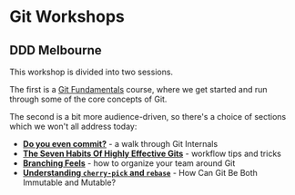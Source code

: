 # Git Workshops
## DDD Melbourne

This workshop is divided into two sessions.

The first is a [Git Fundamentals](https://github.com/shiftkey/talks/blob/master/DDDMelb/git-fundamentals.md)
course, where we get started and run through some of the core concepts of Git.

The second is a bit more audience-driven, so there's a choice of sections which
we won't all address today:

 - [**Do you even commit?**](https://github.com/shiftkey/talks/blob/master/DDDMelb/git-internals.md) - a walk through Git Internals
 - [**The Seven Habits Of Highly Effective Gits**](https://github.com/shiftkey/talks/blob/master/DDDMelb/highly-effective-gits.md) - workflow tips and tricks
 - [**Branching Feels**](https://github.com/shiftkey/talks/blob/master/DDDMelb/branching-feels.md) - how to organize your team around Git
 - [**Understanding `cherry-pick` and `rebase`**](https://github.com/shiftkey/talks/blob/master/DDDMelb/cherry-pick-rebase.md) - How Can Git Be Both Immutable and Mutable?
